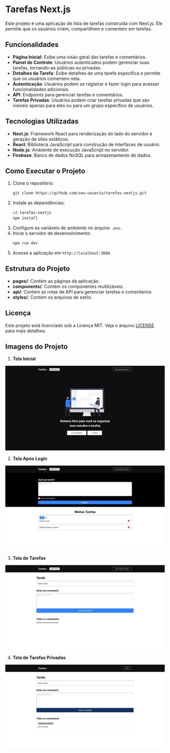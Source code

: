 # Tarefas Next.js

Este projeto é uma aplicação de lista de tarefas construída com Next.js. Ele permite que os usuários criem, compartilhem e comentem em tarefas.

## Funcionalidades

- **Página Inicial**: Exibe uma visão geral das tarefas e comentários.
- **Painel de Controle**: Usuários autenticados podem gerenciar suas tarefas, tornando-as públicas ou privadas.
- **Detalhes da Tarefa**: Exibe detalhes de uma tarefa específica e permite que os usuários comentem nela.
- **Autenticação**: Usuários podem se registrar e fazer login para acessar funcionalidades adicionais.
- **API**: Endpoints para gerenciar tarefas e comentários.
- **Tarefas Privadas**: Usuários podem criar tarefas privadas que são visíveis apenas para eles ou para um grupo específico de usuários.

## Tecnologias Utilizadas

- **Next.js**: Framework React para renderização do lado do servidor e geração de sites estáticos.
- **React**: Biblioteca JavaScript para construção de interfaces de usuário.
- **Node.js**: Ambiente de execução JavaScript no servidor.
- **Firebase**: Banco de dados NoSQL para armazenamento de dados.

## Como Executar o Projeto

1. Clone o repositório:
    ```bash
    git clone https://github.com/seu-usuario/tarefas-nextjs.git
    ```
2. Instale as dependências:
    ```bash
    cd tarefas-nextjs
    npm install
    ```
3. Configure as variáveis de ambiente no arquivo `.env`.
4. Inicie o servidor de desenvolvimento:
    ```bash
    npm run dev
    ```
5. Acesse a aplicação em `http://localhost:3000`.

## Estrutura do Projeto

- **pages/**: Contém as páginas da aplicação.
- **components/**: Contém os componentes reutilizáveis.
- **api/**: Contém as rotas de API para gerenciar tarefas e comentários.
- **styles/**: Contém os arquivos de estilo.

## Licença

Este projeto está licenciado sob a Licença MIT. Veja o arquivo [LICENSE](LICENSE) para mais detalhes.


## Imagens do Projeto

1. **Tela Inicial**

![Alt text](/public/assets/home.jpg)


2. **Tela Após Login**

![Alt text](/public/assets/start.jpg)


3. **Tela de Tarefas** 

![Alt text](/public/assets/task.jpg)


4. **Tela de Tarefas Privadas**

![Alt text](/public/assets/taskPriv.jpg)